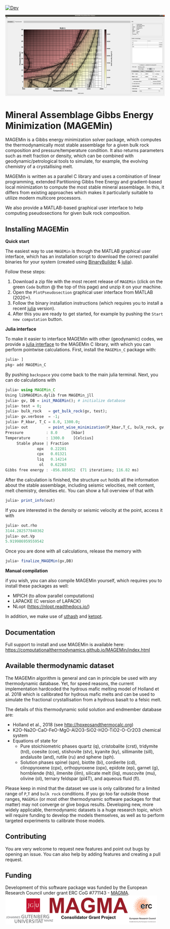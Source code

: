 
[![Dev](https://img.shields.io/badge/docs-dev-blue.svg)](https://computationalthermodynamics.github.io/MAGEMin/index.html)

<img src="./pics/GUI.png" alt="drawing" width="640" alt="centered image"/>

# Mineral Assemblage Gibbs Energy Minimization (MAGEMin)
MAGEMin is a Gibbs energy minimization solver package, which computes the thermodynamically most stable assemblage for a given bulk rock composition and pressure/temperature condition. It also returns parameters such as melt fraction or density, which can be combined with geodynamic/petrological tools to simulate, for example, the evolving chemistry of a crystallising melt.

MAGEMin is written as a parallel C library and uses a combination of linear programming, extended Partitioning Gibbs free Energy and gradient-based local minimization to compute the most stable mineral assemblage. In this, it differs from existing approaches which makes it particularly suitable to utilize modern multicore processors.

We also provide a MATLAB-based graphical user interface to help computing pseudosections for given bulk rock composition.

     
## Installing MAGEMin

**Quick start**

The easiest way to use `MAGEMin` is through the MATLAB graphical user interface, which has an installation script to download the correct parallel binaries for your system (created using [BinaryBuilder](https://binarybuilder.org) & [julia](https://julialang.org)).

Follow these steps:
1) Download a zip file with the most recent release of `MAGEMin` (click on the green `Code` button @ the top of this page) and unzip it on your machine.
2) Open the `PlotPseudosection` graphical user interface from MATLAB (2020+). 
3) Follow the binary installation instructions (which requires you to install a recent [julia](https://www.julialang.org) version).
4) After this you are ready to get started, for example by pushing the `Start new computation` button. 

**Julia interface**

To make it easier to interface MAGEMin with other (geodynamic) codes, we provide a [julia interface](https://github.com/ComputationalThermodynamics/MAGEMin_C.jl) to the MAGEMin C library, with which you can perform pointwise calculations. 
First, install the `MAGEMin_C` package with: 
```julia
julia> ]
pkg> add MAGEMin_C
```  
By pushing `backspace` you come back to the main julia terminal.
Next, you can do calculations with
```julia
julia> using MAGEMin_C
Using libMAGEMin.dylib from MAGEMin_jll
julia> gv, DB = init_MAGEMin();	# initialize database
julia> test = 0;
julia> bulk_rock   = get_bulk_rock(gv, test);	 
julia> gv.verbose  = -1; 							
julia> P_kbar, T_C = 8.0, 1300.0;		
julia> out         = point_wise_minimization(P_kbar,T_C, bulk_rock, gv, DB)  
Pressure          : 8.0      [kbar]
Temperature       : 1300.0    [Celcius]
     Stable phase | Fraction 
              opx   0.22201 
              cpx   0.01321 
              liq   0.14214 
               ol   0.62263 
Gibbs free energy : -856.885052  (71 iterations; 116.82 ms)
```  
After the calculation is finished, the structure `out` holds all the information about the stable assemblage, including seismic velocities, melt content, melt chemistry, densities etc.
You can show a full overview of that with
```julia
julia> print_info(out)
```
If you are interested in the density or seismic velocity at the point,  access it with
```julia
julia> out.rho
3144.282577840362
julia> out.Vp
5.919986959559542
```
Once you are done with all calculations, release the memory with
```julia
julia> finalize_MAGEMin(gv,DB)
```

**Manual compilation**

if you wish, you can also compile MAGEMin yourself, which requires you to install these packages as well:
- MPICH (to allow parallel computations)
- LAPACKE (C version of LAPACK)
- NLopt (https://nlopt.readthedocs.io/)
  
In addition, we make use of [uthash](https://troydhanson.github.io/uthash/) and [ketopt](https://github.com/attractivechaos/klib/blob/master/ketopt.h).

## Documentation
Full support to install and use MAGEMin is available here: https://computationalthermodynamics.github.io/MAGEMin/index.html


## Available thermodynamic dataset
The MAGEMin algorithm is general and can in principle be used with any thermodynamic database. Yet, for speed reasons, the current implementation hardcoded the hydrous mafic melting model of Holland et al. 2018 which is callibrated for hydrous mafic melts and can be used to simulate the fractional crystallisation from a hydrous basalt to a felsic melt. 

The details of this thermodynamic solid solution and endmember database are:
- Holland et al., 2018 (see http://hpxeosandthermocalc.org)
- K2O-Na2O-CaO-FeO-MgO-Al2O3-SiO2-H2O-TiO2-O-Cr2O3 chemical system
- Equations of state for
	- Pure stoichiometric phases quartz (q), cristobalite (crst), tridymite (trd), coesite (coe), stishovite (stv), kyanite (ky), sillimanite (sill), andalusite (and), rutile (ru) and sphene (sph). 
	- Solution phases spinel (spn), biotite (bi), cordierite (cd), clinopyroxene (cpx), orthopyroxene (opx), epidote (ep), garnet (g), hornblende (hb), ilmenite (ilm), silicate melt (liq), muscovite (mu), olivine (ol), ternary feldspar (pl4T), and aqueous fluid (fl).


Please keep in mind that the dataset we use is only calibrated for a limited range of `P`,`T` and `bulk rock` conditions. If you go too far outside those ranges, `MAGEMin` (or most other thermodynamic software packages for that matter) may not converge or give bogus results. 
Developing new, more widely applicable, thermodynamic datasets is a huge research topic, which will require funding to develop the models themselves, as well as to perform targeted experiments to calibrate those models.

## Contributing
You are very welcome to request new features and point out bugs by opening an issue. You can also help by adding features and creating a pull request.

## Funding
Development of this software package was funded by the European Research Council under grant ERC CoG #771143 - [MAGMA](https://magma.uni-mainz.de).
<img src="./pics/MAGMA_Logo.png" alt="drawing" width="480" alt="centered image"/>
